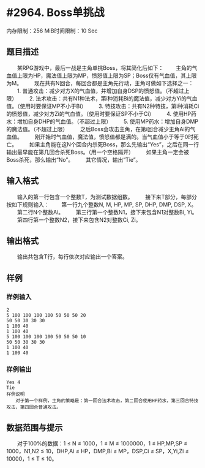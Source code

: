 # #2964. Boss单挑战

内存限制：256 MiB时间限制：10 Sec

## 题目描述

　　某RPG游戏中，最后一战是主角单挑Boss，将其简化后如下：
　　主角的气血值上限为HP，魔法值上限为MP，愤怒值上限为SP；Boss仅有气血值，其上限为M。
　　现在共有N回合，每回合都是主角先行动，主角可做如下选择之一：
　　1. 普通攻击：减少对方X的气血值，并增加自身DSP的愤怒值。（不超过上限）
　　2. 法术攻击：共有N1种法术，第i种消耗Bi的魔法值，减少对方Yi的气血值。（使用时要保证MP不小于Bi）
　　3. 特技攻击：共有N2种特技，第i种消耗Ci的愤怒值，减少对方Zi的气血值。（使用时要保证SP不小于Ci）
　　4. 使用HP药水：增加自身DHP的气血值。（不超过上限）
　　5. 使用MP药水：增加自身DMP的魔法值。（不超过上限）
　　之后Boss会攻击主角，在第i回合减少主角Ai的气血值。
　　刚开始时气血值，魔法值，愤怒值都是满的。当气血值小于等于0时死亡。
　　如果主角能在这N个回合内杀死Boss，那么先输出&ldquo;Yes&rdquo;，之后在同一行输出最早能在第几回合杀死Boss。（用一个空格隔开）
　　如果主角一定会被Boss杀死，那么输出&ldquo;No&rdquo;。
　　其它情况，输出&ldquo;Tie&rdquo;。

## 输入格式

　　输入的第一行包含一个整数T，为测试数据组数。
　　接下来T部分，每部分按如下规则输入：
　　第一行九个整数N, M, HP, MP, SP, DHP, DMP, DSP, X。
　　第二行N个整数Ai。
　　第三行第一个整数N1，接下来包含N1对整数Bi, Yi。
　　第四行第一个整数N2，接下来包含N2对整数Ci, Zi。

## 输出格式

　　输出共包含T行，每行依次对应输出一个答案。

## 样例

### 样例输入

    
    2
    5 100 100 100 100 50 50 50 20
    50 50 30 30 30
    1 100 40
    1 100 40
    5 100 100 100 100 50 50 50 10
    50 50 30 30 30
    1 100 40
    1 100 40
    
    

### 样例输出

    
    Yes 4
    Tie
    样例说明
    　　对于第一个样例，主角的策略是：第一回合法术攻击，第二回合使用HP药水，第三回合特技攻击，第四回合普通攻击。
    
    

## 数据范围与提示

　　对于100%的数据：1 &le; N &le; 1000，1 &le; M &le; 1000000，1 &le; HP,MP,SP &le; 1000，N1,N2 &le; 10，DHP,Ai &le; HP，DMP,Bi &le; MP，DSP,Ci &le; SP，X,Yi,Zi &le; 10000，1 &le; T &le; 10。
